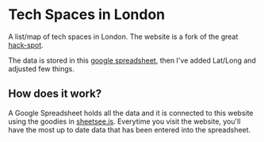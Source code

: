 # Tech Spaces in London

A list/map of tech spaces in London. The website is a fork of the great [hack-spot](https://github.com/jlord/hack-spots).

The data is stored in this [google spreadsheet](https://docs.google.com/spreadsheet/ccc?key=0AmK8OoJsMrtedGVxQW82NmRiU18tZnkyVHpjSE5fdnc&usp=drive_web#gid=0), then I've added Lat/Long
and adjusted few things. 

## How does it work?

A Google Spreadsheet holds all the data and it is connected to this website using the goodies in [sheetsee.js](http://www.github.com/jlord/sheetsee.js). Everytime you visit the website, you'll have the most up to date data that has been entered into the spreadsheet. 
